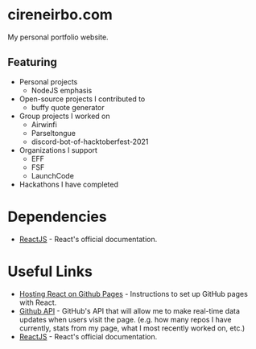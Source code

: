 # cireneirbo.com
My personal portfolio website.

## Featuring
* Personal projects
    * NodeJS emphasis
* Open-source projects I contributed to
    * buffy quote generator
* Group projects I worked on
    * Airwinfi
    * Parseltongue
    * discord-bot-of-hacktoberfest-2021
* Organizations I support
    * EFF
    * FSF
    * LaunchCode
* Hackathons I have completed

# Dependencies
* [ReactJS](https://reactjs.org/) - React's official documentation.

# Useful Links
* [Hosting React on Github Pages](https://betterprogramming.pub/how-to-host-your-react-app-on-github-pages-for-free-919ad201a4cb) - Instructions to set up GitHub pages with React.
* [Github API](https://docs.github.com/en/rest/overview/resources-in-the-rest-api) - GitHub's API that will allow me to make real-time data updates when users visit the page. (e.g. how many repos I have currently, stats from my page, what I most recently worked on, etc.)
* [ReactJS](https://reactjs.org/) - React's official documentation.
